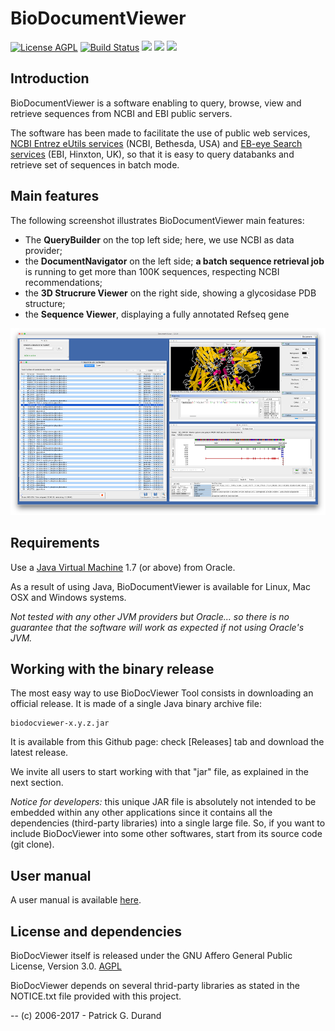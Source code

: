 # BioDocumentViewer

[![License AGPL](https://img.shields.io/badge/license-Affero%20GPL%203.0-blue.svg)](https://www.gnu.org/licenses/agpl-3.0.txt) [![Build Status](https://travis-ci.org/pgdurand/BioDocumentViewer.svg?branch=master)](https://travis-ci.org/pgdurand/BioDocumentViewer) [![](https://tokei.rs/b1/github/pgdurand/BioDocumentViewer?category=code)](https://github.com/pgdurand/BioDocumentViewer) [![](https://img.shields.io/badge/platform-Java--1.7+-yellow.svg)](http://www.oracle.com/technetwork/java/javase/downloads/index.html) [![](https://img.shields.io/badge/run_on-Linux--Mac_OSX--Windows-yellowgreen.svg)]()

## Introduction

BioDocumentViewer is a software enabling to query, browse, view and retrieve sequences from NCBI and EBI public servers.

The software has been made to facilitate the use of public web services, [NCBI Entrez eUtils services](https://www.ncbi.nlm.nih.gov/books/NBK25499/) (NCBI, Bethesda, USA) and [EB-eye Search services](https://www.ebi.ac.uk/ebisearch/) (EBI, Hinxton, UK), so that it is easy to query databanks and retrieve set of sequences in batch mode. 

## Main features

The following screenshot illustrates BioDocumentViewer main features:

* The **QueryBuilder** on the top left side; here, we use NCBI as data provider;
* the **DocumentNavigator** on the left side; **a batch sequence retrieval job** is running to get more than 100K sequences, respecting NCBI recommendations;
* the **3D Strucrure Viewer** on the right side, showing a glycosidase PDB structure;
* the **Sequence Viewer**, displaying a fully annotated Refseq gene

![BioDocumentViewer](doc/bio-document-viewer-query-ncbi-all-s.png)

## Requirements

Use a [Java Virtual Machine](http://www.oracle.com/technetwork/java/javase/downloads/index.html) 1.7 (or above) from Oracle. 

As a result of using Java, BioDocumentViewer is available for Linux, Mac OSX and Windows systems.

*Not tested with any other JVM providers but Oracle... so there is no guarantee that the software will work as expected if not using Oracle's JVM.*

## Working with the binary release

The most easy way to use BioDocViewer Tool consists in downloading an official release. It is made of a single Java binary archive file:

    biodocviewer-x.y.z.jar

It is available from this Github page: check [Releases] tab and download the latest release.

We invite all users to start working with that "jar" file, as explained in the next section. 

*Notice for developers:* this unique JAR file is absolutely not intended to be embedded within any other applications since it contains all the dependencies (third-party libraries) into a single large file. So, if you want to include BioDocViewer into some other softwares, start from its source code (git clone).

## User manual

A user manual is available [here](https://github.com/pgdurand/BioDocumentViewer/wiki/User-manual).

## License and dependencies

BioDocViewer itself is released under the GNU Affero General Public License, Version 3.0. [AGPL](https://www.gnu.org/licenses/agpl-3.0.txt)

BioDocViewer depends on several thrid-party libraries as stated in the NOTICE.txt file provided with this project.

--
(c) 2006-2017 - Patrick G. Durand
